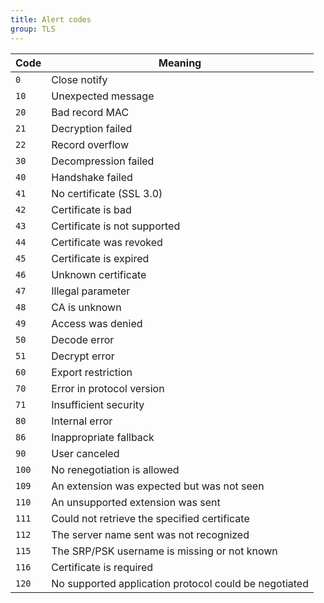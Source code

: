 ```yaml
---
title: Alert codes
group: TLS
---
```


| Code  | Meaning                                               | 
|-------|-------------------------------------------------------|
| `0`   | Close notify                                          |
| `10`  | Unexpected message                                    |
| `20`  | Bad record MAC                                        |
| `21`  | Decryption failed                                     |
| `22`  | Record overflow                                       |
| `30`  | Decompression failed                                  |
| `40`  | Handshake failed                                      |
| `41`  | No certificate (SSL 3.0)                              |
| `42`  | Certificate is bad                                    |
| `43`  | Certificate is not supported                          |
| `44`  | Certificate was revoked                               |
| `45`  | Certificate is expired                                |
| `46`  | Unknown certificate                                   |
| `47`  | Illegal parameter                                     |
| `48`  | CA is unknown                                         |
| `49`  | Access was denied                                     |
| `50`  | Decode error                                          |
| `51`  | Decrypt error                                         |
| `60`  | Export restriction                                    |
| `70`  | Error in protocol version                             |
| `71`  | Insufficient security                                 |
| `80`  | Internal error                                        |
| `86`  | Inappropriate fallback                                |
| `90`  | User canceled                                         |
| `100` | No renegotiation is allowed                           |
| `109` | An extension was expected but was not seen            |
| `110` | An unsupported extension was sent                     |
| `111` | Could not retrieve the specified certificate          |
| `112` | The server name sent was not recognized               |
| `115` | The SRP/PSK username is missing or not known          |
| `116` | Certificate is required                               |
| `120` | No supported application protocol could be negotiated |